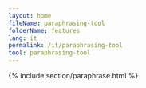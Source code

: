 ```yaml
---
layout: home
fileName: paraphrasing-tool
folderName: features
lang: it
permalink: /it/paraphrasing-tool
tool: paraphrasing-tool
---
```

{% include section/paraphrase.html %}
